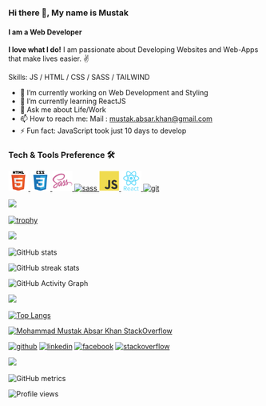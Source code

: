 <!-- ![I am a Web Developer](https://) -->
### Hi there 👋, My name is Mustak
#### I am a Web Developer

**I love what I do!** I am passionate about Developing Websites and Web-Apps that make lives easier. ✌️

Skills: JS / HTML / CSS / SASS / TAILWIND

- 🔭 I’m currently working on Web Development and Styling 
- 🌱 I’m currently learning ReactJS 
- 💬 Ask me about Life/Work 
- 📫 How to reach me: Mail : mustak.absar.khan@gmail.com 
- ⚡ Fun fact: JavaScript took just 10 days to develop 

### Tech & Tools Preference 🛠

<p align="left">
<a href="https://www.w3.org/html/" target="_blank" rel="noreferrer"> <img src="https://raw.githubusercontent.com/devicons/devicon/master/icons/html5/html5-original-wordmark.svg" alt="html5" width="40" height="40"/> </a>
<a href="https://www.w3schools.com/css/" target="_blank" rel="noreferrer"> <img src="https://raw.githubusercontent.com/devicons/devicon/master/icons/css3/css3-original-wordmark.svg" alt="css3" width="40" height="40"/> </a> 
<a href="https://sass-lang.com" target="_blank" rel="noreferrer"> <img src="https://raw.githubusercontent.com/devicons/devicon/master/icons/sass/sass-original.svg" alt="sass" width="40" height="40"/> </a>
<a href="https://tailwindcss.com/" target="_blank" rel="noreferrer"> <img src="https://upload.wikimedia.org/wikipedia/commons/thumb/d/d5/Tailwind_CSS_Logo.svg/600px-Tailwind_CSS_Logo.svg.png?20211001194333" alt="sass" width="40" height="40"/> </a>
<a href="https://developer.mozilla.org/en-US/docs/Web/JavaScript" target="_blank" rel="noreferrer"> <img src="https://raw.githubusercontent.com/devicons/devicon/master/icons/javascript/javascript-original.svg" alt="javascript" width="40" height="40"/> </a>
<a href="https://reactjs.org/" target="_blank" rel="noreferrer"> <img src="https://raw.githubusercontent.com/devicons/devicon/master/icons/react/react-original-wordmark.svg" alt="react" width="40" height="40"/> </a>
<a href="https://git-scm.com/" target="_blank" rel="noreferrer"> <img src="https://www.vectorlogo.zone/logos/git-scm/git-scm-icon.svg" alt="git" width="40" height="40"/> </a>
</p>

![](https://i.imgur.com/waxVImv.png)

[![trophy](https://github-profile-trophy.vercel.app/?username=MustakAbsarKhan)](https://github.com/ryo-ma/github-profile-trophy)

![](https://i.imgur.com/waxVImv.png)

![GitHub stats](https://github-readme-stats.vercel.app/api?username=MustakAbsarKhan&show_icons=true&count_private=true&theme=chartreuse-dark) 

![GitHub streak stats](https://github-readme-streak-stats.herokuapp.com/?user=MustakAbsarKhan&theme=chartreuse-dark)

![GitHub Activity Graph](https://activity-graph.herokuapp.com/graph?username=MustakAbsarKhan)  

![](https://i.imgur.com/waxVImv.png)

[![Top Langs](https://github-readme-stats.vercel.app/api/top-langs/?username=MustakAbsarKhan&theme=chartreuse-dark)](https://github.com/anuraghazra/github-readme-stats)

[![Mohammad Mustak Absar Khan StackOverflow](https://stackoverflow-badge.herokuapp.com/api/StackOverflowBadge/12084859)](https://stackoverflow.com/users/12084859/mohammad-mustak-absar-khan)

[<img src='https://cdn.jsdelivr.net/npm/simple-icons@3.0.1/icons/github.svg' alt='github' height='40'>](https://github.com/MustakAbsarKhan)  [<img src='https://cdn.jsdelivr.net/npm/simple-icons@3.0.1/icons/linkedin.svg' alt='linkedin' height='40'>](https://www.linkedin.com/in/mustakabsar//)  [<img src='https://cdn.jsdelivr.net/npm/simple-icons@3.0.1/icons/facebook.svg' alt='facebook' height='40'>](https://web.facebook.com/mohammadmustakabsar.khan)  [<img src='https://cdn.jsdelivr.net/npm/simple-icons@3.0.1/icons/stackoverflow.svg' alt='stackoverflow' height='40'>](https://stackoverflow.com/users/12084859/mohammad-mustak-absar-khan)

![](https://i.imgur.com/waxVImv.png)

![GitHub metrics](https://metrics.lecoq.io/MustakAbsarKhan)   

![Profile views](https://gpvc.arturio.dev/MustakAbsarKhan)  
